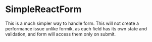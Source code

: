 # SimpleReactForm
This is a much simpler way to handle form.  This will not create a performance issue unlike formik, as each field has its own state and validation, and form will access them only on submit.
